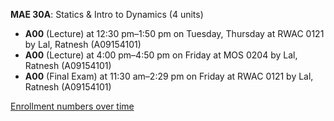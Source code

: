**MAE 30A**: Statics & Intro to Dynamics (4 units)

- **A00** (Lecture) at 12:30 pm–1:50 pm on Tuesday, Thursday at RWAC 0121 by Lal, Ratnesh (A09154101)
- **A00** (Lecture) at 4:00 pm–4:50 pm on Friday at MOS 0204 by Lal, Ratnesh (A09154101)
- **A00** (Final Exam) at 11:30 am–2:29 pm on Friday at RWAC 0121 by Lal, Ratnesh (A09154101)

[Enrollment numbers over time](./MAE30A.tsv)
